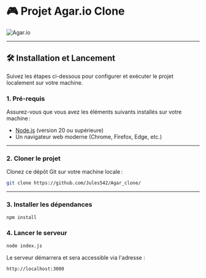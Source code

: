 # 🎮 Projet Agar.io Clone

![Agar.io](https://images.crazygames.com/agario/20230719092731/agario-cover?auto=format%2Ccompress&q=45&cs=strip&ch=DPR&w=1200&h=630&fit=crop)

---

## 🛠️ Installation et Lancement

Suivez les étapes ci-dessous pour configurer et exécuter le projet localement sur votre machine.

### 1. **Pré-requis**
Assurez-vous que vous avez les éléments suivants installés sur votre machine :
- [Node.js](https://nodejs.org/) (version 20 ou supérieure)
- Un navigateur web moderne (Chrome, Firefox, Edge, etc.)

---

### 2. **Cloner le projet**
Clonez ce dépôt Git sur votre machine locale :
```bash
git clone https://github.com/Jules542/Agar_clone/
```

---

### 3. **Installer les dépendances**
```bash
npm install
```

### 4. **Lancer le serveur**
```bash
node index.js
```
Le serveur démarrera et sera accessible via l'adresse :
```bash
http://localhost:3000
```
